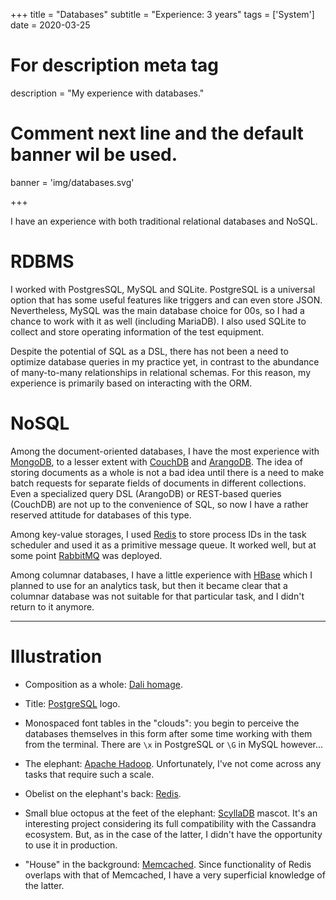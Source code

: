 +++
title = "Databases"
subtitle = "Experience: 3 years"
tags = ['System']
date = 2020-03-25

# For description meta tag
description = "My experience with databases."

# Comment next line and the default banner wil be used.
banner = 'img/databases.svg'

+++

I have an experience with both traditional relational databases and NoSQL.

# RDBMS

I worked with PostgresSQL, MySQL and SQLite. PostgreSQL is a universal option that has some useful features like triggers and can even store JSON. Nevertheless, MySQL was the main database choice for 00s, so I had a chance to work with it as well (including MariaDB). I also used SQLite to collect and store operating information of the test equipment.

Despite the potential of SQL as a DSL, there has not been a need to optimize database queries in my practice yet, in contrast to the abundance of many-to-many relationships in relational schemas. For this reason, my experience is primarily based on interacting with the ORM.

# NoSQL

Among the document-oriented databases, I have the most experience with [MongoDB](https://www.mongodb.com/), to a lesser extent with [CouchDB](https://couchdb.apache.org/) and [ArangoDB](https://www.arangodb.com/). The idea of storing documents as a whole is not a bad idea until there is a need to make batch requests for separate fields of documents in different collections. Even a specialized query DSL (ArangoDB) or  REST-based queries (CouchDB) are not up to the convenience of SQL, so now I have a rather reserved attitude for databases of this type.

Among key-value storages, I used [Redis](https://redis.io/) to store process IDs in the task scheduler and used it as a primitive message queue. It worked well, but at some point [RabbitMQ](https://www.rabbitmq.com/) was deployed.

Among columnar databases, I have a little experience with [HBase](https://hbase.apache.org/) which I planned to use for an analytics task, but then it became clear that a columnar database was not suitable for that particular task, and I didn't return to it anymore.

___
# Illustration

- Composition as a whole: [Dali homage](https://en.wikipedia.org/wiki/The_Elephants).

- Title: [PostgreSQL](https://www.postgresql.org/) logo.

- Monospaced font tables in the "clouds": you begin to perceive the databases themselves in this form after some time working with them from the terminal. There are `\x` in PostgreSQL or `\G` in MySQL however...

- The elephant: [Apache Hadoop](https://hadoop.apache.org/). Unfortunately, I've not come across any tasks that require such a scale.

- Obelist on the elephant's back: [Redis](https://redis.io/).

- Small blue octopus at the feet of the elephant: [ScyllaDB](https://www.scylladb.com/) mascot. It's an interesting project considering its full compatibility with the Cassandra ecosystem. But, as in the case of the latter, I didn't have the opportunity to use it in production.

- "House" in the background: [Memcached](https://memcached.org/). Since functionality of Redis overlaps with that of Memcached, I have a very superficial knowledge of the latter.
